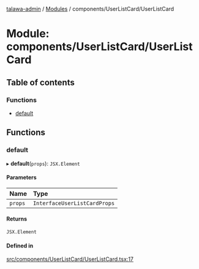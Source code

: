 [talawa-admin](../README.md) / [Modules](../modules.md) / components/UserListCard/UserListCard

# Module: components/UserListCard/UserListCard

## Table of contents

### Functions

- [default](components_UserListCard_UserListCard.md#default)

## Functions

### default

▸ **default**(`props`): `JSX.Element`

#### Parameters

| Name | Type |
| :------ | :------ |
| `props` | `InterfaceUserListCardProps` |

#### Returns

`JSX.Element`

#### Defined in

[src/components/UserListCard/UserListCard.tsx:17](https://github.com/pateldivyesh1323/talawa-admin/blob/f5c4099/src/components/UserListCard/UserListCard.tsx#L17)
